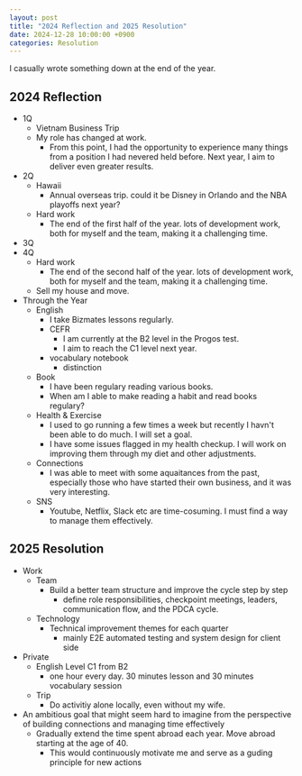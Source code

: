 ```yaml
---
layout: post
title: "2024 Reflection and 2025 Resolution"
date: 2024-12-28 10:00:00 +0900
categories: Resolution
---
```


 I casually wrote something down at the end of the year.

## 2024 Reflection
- 1Q
  - Vietnam Business Trip
  - My role has changed at work.
    - From this point, I had the opportunity to experience many things from a position I had nevered held before. Next year, I aim to deliver even greater results.
- 2Q
  - Hawaii
    - Annual overseas trip. could it be Disney in Orlando and the NBA playoffs next year?
  - Hard work
    - The end of the first half of the year. lots of development work, both for myself and the team, making it a challenging time.
- 3Q
- 4Q
  - Hard work
    - The end of the second half of the year. lots of development work, both for myself and the team, making it a challenging time.
  - Sell my house and move.
- Through the Year
  - English
    - I take Bizmates lessons regularly.
    - CEFR
      - I am currently at the B2 level in the Progos test.
      - I aim to reach the C1 level next year.
    - vocabulary notebook
      - distinction
  - Book
    - I have been regulary reading various books.
    - When am I able to make reading a habit and read books regulary?
  - Health & Exercise
    - I used to go running a few times a week but recently I havn't been able to do much. I will set a goal.
    - I have some issues flagged in my health checkup. I will work on improving them through my diet and other adjustments.
  - Connections
    - I was able to meet with some aquaitances from the past, especially those who have started their own business, and it was very interesting.
  - SNS
    - Youtube, Netflix, Slack etc are time-cosuming. I must find a way to manage them effectively.

## 2025 Resolution
- Work
  - Team
    - Build a better team structure and improve the cycle step by step
      - define role responsibilities, checkpoint meetings, leaders, communication flow, and the PDCA cycle.
  - Technology
    - Technical improvement themes for each quarter
      - mainly E2E automated testing and system design for client side
- Private
  - English Level C1 from B2
    - one hour every day. 30 minutes lesson and 30 minutes vocabulary session
  - Trip
    - Do activitiy alone locally, even without my wife.
- An ambitious goal that might seem hard to imagine from the perspective of building connections and managing time effectively
  - Gradually extend the time spent abroad each year. Move abroad starting at the age of 40.
    - This would continuously motivate me and serve as a guding principle for new actions
